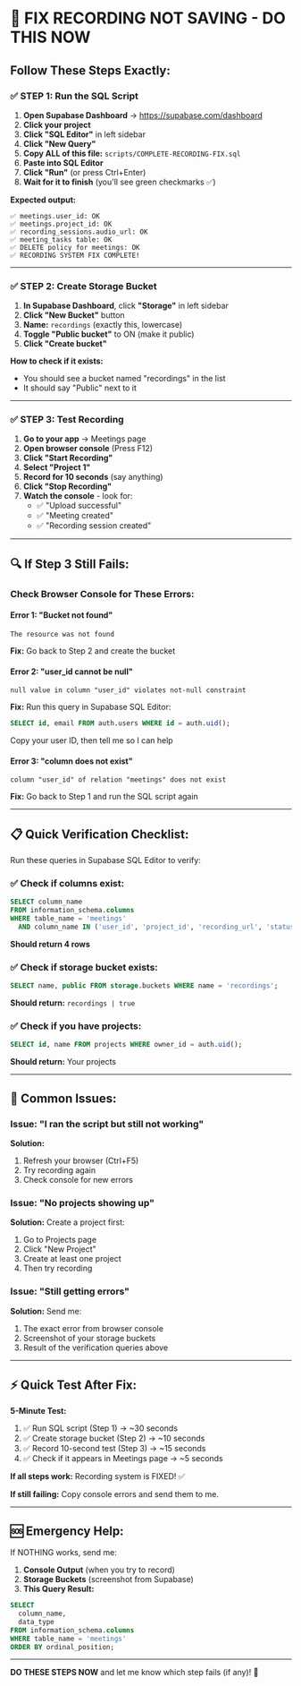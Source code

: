 # 🚨 FIX RECORDING NOT SAVING - DO THIS NOW

## Follow These Steps Exactly:

### ✅ STEP 1: Run the SQL Script

1. **Open Supabase Dashboard** → https://supabase.com/dashboard
2. **Click your project**
3. **Click "SQL Editor"** in left sidebar
4. **Click "New Query"**
5. **Copy ALL of this file:** `scripts/COMPLETE-RECORDING-FIX.sql`
6. **Paste into SQL Editor**
7. **Click "Run"** (or press Ctrl+Enter)
8. **Wait for it to finish** (you'll see green checkmarks ✅)

**Expected output:**
```
✅ meetings.user_id: OK
✅ meetings.project_id: OK
✅ recording_sessions.audio_url: OK
✅ meeting_tasks table: OK
✅ DELETE policy for meetings: OK
✅ RECORDING SYSTEM FIX COMPLETE!
```

---

### ✅ STEP 2: Create Storage Bucket

1. **In Supabase Dashboard**, click **"Storage"** in left sidebar
2. **Click "New Bucket"** button
3. **Name:** `recordings` (exactly this, lowercase)
4. **Toggle "Public bucket"** to ON (make it public)
5. **Click "Create bucket"**

**How to check if it exists:**
- You should see a bucket named "recordings" in the list
- It should say "Public" next to it

---

### ✅ STEP 3: Test Recording

1. **Go to your app** → Meetings page
2. **Open browser console** (Press F12)
3. **Click "Start Recording"**
4. **Select "Project 1"**
5. **Record for 10 seconds** (say anything)
6. **Click "Stop Recording"**
7. **Watch the console** - look for:
   - ✅ "Upload successful"
   - ✅ "Meeting created"
   - ✅ "Recording session created"

---

## 🔍 If Step 3 Still Fails:

### Check Browser Console for These Errors:

#### Error 1: "Bucket not found"
```
The resource was not found
```
**Fix:** Go back to Step 2 and create the bucket

#### Error 2: "user_id cannot be null"
```
null value in column "user_id" violates not-null constraint
```
**Fix:** Run this query in Supabase SQL Editor:
```sql
SELECT id, email FROM auth.users WHERE id = auth.uid();
```
Copy your user ID, then tell me so I can help

#### Error 3: "column does not exist"
```
column "user_id" of relation "meetings" does not exist
```
**Fix:** Go back to Step 1 and run the SQL script again

---

## 📋 Quick Verification Checklist:

Run these queries in Supabase SQL Editor to verify:

### ✅ Check if columns exist:
```sql
SELECT column_name 
FROM information_schema.columns 
WHERE table_name = 'meetings' 
  AND column_name IN ('user_id', 'project_id', 'recording_url', 'status');
```
**Should return 4 rows**

### ✅ Check if storage bucket exists:
```sql
SELECT name, public FROM storage.buckets WHERE name = 'recordings';
```
**Should return:** `recordings | true`

### ✅ Check if you have projects:
```sql
SELECT id, name FROM projects WHERE owner_id = auth.uid();
```
**Should return:** Your projects

---

## 🎯 Common Issues:

### Issue: "I ran the script but still not working"
**Solution:** 
1. Refresh your browser (Ctrl+F5)
2. Try recording again
3. Check console for new errors

### Issue: "No projects showing up"
**Solution:** Create a project first:
1. Go to Projects page
2. Click "New Project"
3. Create at least one project
4. Then try recording

### Issue: "Still getting errors"
**Solution:** Send me:
1. The exact error from browser console
2. Screenshot of your storage buckets
3. Result of the verification queries above

---

## ⚡ Quick Test After Fix:

**5-Minute Test:**
1. ✅ Run SQL script (Step 1) → ~30 seconds
2. ✅ Create storage bucket (Step 2) → ~10 seconds
3. ✅ Record 10-second test (Step 3) → ~15 seconds
4. ✅ Check if it appears in Meetings page → ~5 seconds

**If all steps work:** Recording system is FIXED! ✅

**If still failing:** Copy console errors and send them to me.

---

## 🆘 Emergency Help:

If NOTHING works, send me:

1. **Console Output** (when you try to record)
2. **Storage Buckets** (screenshot from Supabase)
3. **This Query Result:**
```sql
SELECT 
  column_name, 
  data_type 
FROM information_schema.columns 
WHERE table_name = 'meetings' 
ORDER BY ordinal_position;
```

---

**DO THESE STEPS NOW** and let me know which step fails (if any)! 🚀





